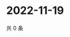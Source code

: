 # 2022-11-19

共 0 条

<!-- BEGIN WEIBO -->
<!-- 最后更新时间 Sat Nov 19 2022 11:32:22 GMT+0800 (China Standard Time) -->

<!-- END WEIBO -->
